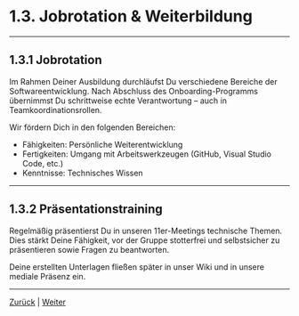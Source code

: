 # 1.3. Jobrotation & Weiterbildung

---

## 1.3.1 Jobrotation

Im Rahmen Deiner Ausbildung durchläufst Du verschiedene Bereiche der Softwareentwicklung. Nach Abschluss des Onboarding-Programms übernimmst Du schrittweise echte Verantwortung – auch in Teamkoordinationsrollen.

Wir fördern Dich in den folgenden Bereichen:

- Fähigkeiten: Persönliche Weiterentwicklung
- Fertigkeiten: Umgang mit Arbeitswerkzeugen (GitHub, Visual Studio Code, etc.)
- Kenntnisse: Technisches Wissen

---

## 1.3.2 Präsentationstraining

Regelmäßig präsentierst Du in unseren 11er-Meetings technische Themen. Dies stärkt Deine Fähigkeit, vor der Gruppe stotterfrei und selbstsicher zu präsentieren sowie Fragen zu beantworten.

Deine erstellten Unterlagen fließen später in unser Wiki und in unsere mediale Präsenz ein.

---

[Zurück](../2/README.md) | [Weiter](../4/README.md)
